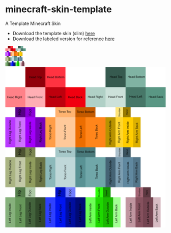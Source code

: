 # minecraft-skin-template
 A Template Minecraft Skin
- Download the template skin (slim) [here](https://github.com/Signynt/minecraft-skin-template/blob/ab869620d45a84210f0225061315ea22b1b177d3/minecraft-skin-template.png)
- Download the labeled version for reference [here](https://github.com/Signynt/minecraft-skin-template/blob/ab869620d45a84210f0225061315ea22b1b177d3/minecraft-skin-template-labeled.png)

![image](https://github.com/Signynt/minecraft-skin-template/blob/ab869620d45a84210f0225061315ea22b1b177d3/minecraft-skin-template.png)
![image](https://github.com/Signynt/minecraft-skin-template/blob/ab869620d45a84210f0225061315ea22b1b177d3/minecraft-skin-template-labeled.png)
